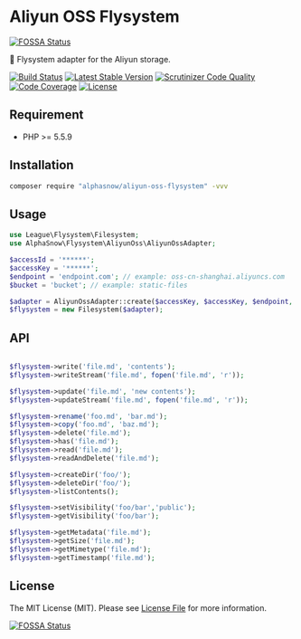 # Aliyun OSS Flysystem
[![FOSSA Status](https://app.fossa.com/api/projects/git%2Bgithub.com%2Falphasnow%2Faliyun-oss-flysystem.svg?type=shield)](https://app.fossa.com/projects/git%2Bgithub.com%2Falphasnow%2Faliyun-oss-flysystem?ref=badge_shield)


💾 Flysystem adapter for the Aliyun storage.

[![Build Status](https://github.com/alphasnow/aliyun-oss-flysystem/workflows/CI/badge.svg)](https://github.com/alphasnow/aliyun-oss-flysystem/actions)
[![Latest Stable Version](https://poser.pugx.org/alphasnow/aliyun-oss-flysystem/v/stable)](https://packagist.org/packages/alphasnow/aliyun-oss-flysystem)
[![Scrutinizer Code Quality](https://scrutinizer-ci.com/g/alphasnow/aliyun-oss-flysystem/badges/quality-score.png?b=master)](https://scrutinizer-ci.com/g/alphasnow/aliyun-oss-flysystem/?branch=master)
[![Code Coverage](https://scrutinizer-ci.com/g/alphasnow/aliyun-oss-flysystem/badges/coverage.png?b=master)](https://scrutinizer-ci.com/g/alphasnow/aliyun-oss-flysystem/?branch=master)
[![License](https://poser.pugx.org/alphasnow/aliyun-oss-flysystem/license)](https://packagist.org/packages/alphasnow/aliyun-oss-flysystem)

## Requirement

- PHP >= 5.5.9

## Installation

```bash
composer require "alphasnow/aliyun-oss-flysystem" -vvv
```

## Usage

```php
use League\Flysystem\Filesystem;
use AlphaSnow\Flysystem\AliyunOss\AliyunOssAdapter;

$accessId = '******';
$accessKey = '******';
$endpoint = 'endpoint.com'; // example: oss-cn-shanghai.aliyuncs.com
$bucket = 'bucket'; // example: static-files

$adapter = AliyunOssAdapter::create($accessKey, $accessKey, $endpoint, $bucket);
$flysystem = new Filesystem($adapter);
```

## API

```php

$flysystem->write('file.md', 'contents');
$flysystem->writeStream('file.md', fopen('file.md', 'r'));

$flysystem->update('file.md', 'new contents');
$flysystem->updateStream('file.md', fopen('file.md', 'r'));

$flysystem->rename('foo.md', 'bar.md');
$flysystem->copy('foo.md', 'baz.md');
$flysystem->delete('file.md');
$flysystem->has('file.md');
$flysystem->read('file.md');
$flysystem->readAndDelete('file.md');

$flysystem->createDir('foo/');
$flysystem->deleteDir('foo/');
$flysystem->listContents();

$flysystem->setVisibility('foo/bar','public');
$flysystem->getVisibility('foo/bar');

$flysystem->getMetadata('file.md');
$flysystem->getSize('file.md');
$flysystem->getMimetype('file.md');
$flysystem->getTimestamp('file.md');
```

## License
The MIT License (MIT). Please see [License File](LICENSE) for more information.

[![FOSSA Status](https://app.fossa.com/api/projects/git%2Bgithub.com%2Falphasnow%2Faliyun-oss-flysystem.svg?type=large)](https://app.fossa.com/projects/git%2Bgithub.com%2Falphasnow%2Faliyun-oss-flysystem?ref=badge_large)